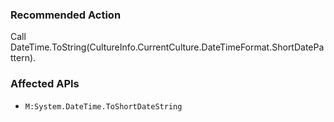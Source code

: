 ### Recommended Action
Call DateTime.ToString(CultureInfo.CurrentCulture.DateTimeFormat.ShortDatePattern).

### Affected APIs
* `M:System.DateTime.ToShortDateString`
